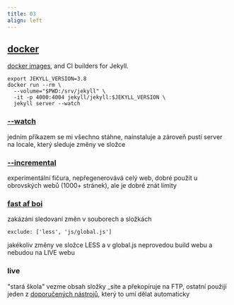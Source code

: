 ```yaml
---
title: 03
align: left
---
```

<section data-background="img/03.jpg" data-background-color="#FFFFFF"></section>
<section>
	<h2><a href="https://www.docker.com/">docker</a></h2>
	<p><a href="https://github.com/envygeeks/jekyll-docker">docker images</a>, and CI builders for Jekyll.</p>
<pre class="fragment"><code class="hljs" data-trim data-line-numbers="2-5">export JEKYLL_VERSION=3.8
docker run --rm \
  --volume="$PWD:/srv/jekyll" \
  -it -p 4000:4004 jekyll/jekyll:$JEKYLL_VERSION \
  jekyll server --watch
</code></pre>
</section>
<section data-background="img/03-1.jpg"></section>
<section>
	<h3><a href="https://jekyllrb.com/docs/usage/">--watch</a></h3>
	<p>jedním příkazem se mi všechno stáhne, nainstaluje a zároveň pustí server na locale, který sleduje změny ve složce</p>
</section>
<section data-background="img/03-2.jpg"></section>
<section>
	<h3><a href="https://jekyllrb.com/docs/configuration/incremental-regeneration/">--incremental</a></h3>
	<p>experimentální fičura, nepřegenerovává celý web, dobré použít u obrovských webů (1000+ stránek), ale je dobré znát limity</p>
</section>
<section>
	<h3><a href="https://www.youtube.com/watch?v=o6Y7aCT9kis">fast af boi</a></h3>
	<p>zakázání sledovaní změn v souborech a složkách</p>
<pre class="fragment"><code class="hljs">exclude: ['less', 'js/global.js']</code></pre>
<p class="fragment">jakékoliv změny ve složce LESS a v global.js neprovedou build webu a nebudou na LIVE webu</p>
</section>
<section>
	<h3>live</h3>
	<p>"stará škola" vezme obsah složky _site a překopíruje na FTP, ostatní použijí jeden z <a href="https://jekyllrb.com/docs/deployment/third-party/">doporučených nástrojů</a>, který to umí dělat automaticky</p>
</section>